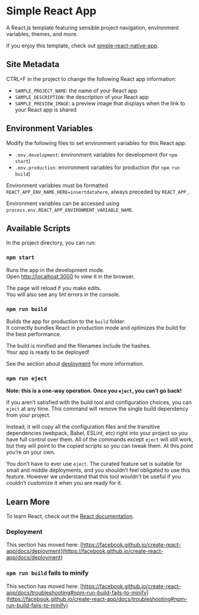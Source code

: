 # Simple React App

A React.js template featuring sensible project navigation, environment variables, themes, and more.

If you enjoy this template, check out [simple-react-native-app](https://github.com/nasiscoe/simple-react-native-app).

## Site Metadata

CTRL+F in the project to change the following React app information:

- `SAMPLE_PROJECT_NAME`: the name of your React app
- `SAMPLE_DESCRIPTION`: the description of your React app
- `SAMPLE_PREVIEW_IMAGE`: a preview image that displays when the link to your React app is shared

## Environment Variables

Modify the following files to set environment variables for this React app:

- `.env.development`: environment variables for development (for `npm start`)
- `.env.production`: environment variables for production (for `npm run build`)

Environment variables must be formatted `REACT_APP_ENV_NAME_HERE=insertdatahere`, always preceded by `REACT_APP_`.

Environment variables can be accessed using `process.env.REACT_APP_ENVIRONMENT_VARIABLE_NAME`.

## Available Scripts

In the project directory, you can run:

### `npm start`

Runs the app in the development mode.\
Open [http://localhost:3000](http://localhost:3000) to view it in the browser.

The page will reload if you make edits.\
You will also see any lint errors in the console.

### `npm run build`

Builds the app for production to the `build` folder.\
It correctly bundles React in production mode and optimizes the build for the best performance.

The build is minified and the filenames include the hashes.\
Your app is ready to be deployed!

See the section about [deployment](https://facebook.github.io/create-react-app/docs/deployment) for more information.

### `npm run eject`

**Note: this is a one-way operation. Once you `eject`, you can’t go back!**

If you aren’t satisfied with the build tool and configuration choices, you can `eject` at any time. This command will remove the single build dependency from your project.

Instead, it will copy all the configuration files and the transitive dependencies (webpack, Babel, ESLint, etc) right into your project so you have full control over them. All of the commands except `eject` will still work, but they will point to the copied scripts so you can tweak them. At this point you’re on your own.

You don’t have to ever use `eject`. The curated feature set is suitable for small and middle deployments, and you shouldn’t feel obligated to use this feature. However we understand that this tool wouldn’t be useful if you couldn’t customize it when you are ready for it.

## Learn More

To learn React, check out the [React documentation](https://reactjs.org/).

### Deployment

This section has moved here: [https://facebook.github.io/create-react-app/docs/deployment](https://facebook.github.io/create-react-app/docs/deployment)

### `npm run build` fails to minify

This section has moved here: [https://facebook.github.io/create-react-app/docs/troubleshooting#npm-run-build-fails-to-minify](https://facebook.github.io/create-react-app/docs/troubleshooting#npm-run-build-fails-to-minify)

